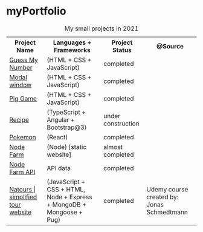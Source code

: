 # myPortfolio

<table>
  <caption>My small projects in 2021</caption>
  <tr>
    <th scope = "col">Project Name</th>
    <th scope = "col">Languages + Frameworks</th>
    <th scope = "col">Project Status</th>
    <th scope = "col">@Source</th>
  </tr>
  <tr>
    <td><a href = "https://appleearth008.github.io/myPortfolio/August/GuessMyNumber/index.html">Guess My Number</a></td>
    <td>(HTML + CSS + JavaScript)</td>
    <td>completed</td>
  </tr>
  <tr>
    <td><a href = "https://appleearth008.github.io/myPortfolio/August/Modal/index.html">Modal window</a></td>
    <td>(HTML + CSS + JavaScript)</td>
    <td>completed</td>
  </tr>
  <tr>
    <td><a href = "https://appleearth008.github.io/myPortfolio/August/PigGame/index.html">Pig Game</a></td>
    <td>(HTML + CSS + JavaScript)</td>
    <td>completed</td>
  </tr>
  <tr>
    <td><a href = "https://appleearth008.github.io/myPortfolio/August/recipeAngular/index.html#">Recipe</a></td>
    <td>(TypeScript + Angular + Bootstrap@3)</td>
    <td>under construction</td>
  </tr>
  <tr>
    <td><a href = "https://appleearth008.github.io/myPortfolio/September/pokemon_done/index.html">Pokemon</a></td>
    <td>(React)</td>
    <td>completed</td>
  </tr>
  <tr>
    <td><a href = "https://applesleep-nodefarm.azurewebsites.net/overview">Node Farm</a></td>
    <td>(Node) [static website] </td>
    <td>almost completed</td>
  </tr>
  <tr>
    <td><a href = "https://applesleep-nodefarm.azurewebsites.net/api">Node Farm API</a></td>
    <td>API data </td>
    <td>completed</td>
  </tr>
  <tr>
    <td><a href = "https://natours-apple-bay.herokuapp.com/">Natours | simplified tour website</a></td>
    <td>(JavaScript + CSS + HTML, Node + Express + MongoDB + Mongoose + Pug)</td>
    <td>completed</td>
    <td>Udemy course created by: Jonas Schmedtmann</td>
  </tr>
  
</table>
